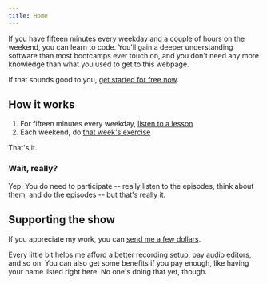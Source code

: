 ```yaml
---
title: Home
---
```


If you have fifteen minutes every weekday and a couple of hours on the weekend, you can learn to code.
You'll gain a deeper understanding software than most bootcamps ever touch on, and you don't need any more knowledge than what you used to get to this webpage.

If that sounds good to you, [get started for free now](/ced/listen).

## How it works

1. For fifteen minutes every weekday, [listen to a lesson](/ced/listen)
2. Each weekend, do [that week's exercise](/ced/exercises)

That's it.

### Wait, really?

Yep.
You do need to participate -- really listen to the episodes, think about them, and do the episodes -- but that's really it.

## Supporting the show

If you appreciate my work, you can [send me a few dollars](/ced/donate).

Every little bit helps me afford a better recording setup, pay audio editors, and so on.
You can also get some benefits if you pay enough, like having your name listed right here.
No one's doing that yet, though.
